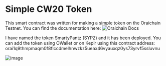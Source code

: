 # Simple CW20 Token

This smart contract was written for making a simple token on the Oraichain Testnet.
You can find the documentation here: ![Oraichain Docs](https://docs.oraichaindao.org/)

I have named the token SmartyPantz (SYPZ) and it has been deployed.
You can add the token using OWallet or on Keplr using this contract address: orai1q9thmpmaqm0f8flccdmelhnwzkz5ueax46vyauxqz0ys73yrvf5ssluvnu

![image](https://github.com/EliteGamerSiddhu/SmartyPantz/assets/65298483/6b88fbfd-7b78-4981-9ec9-fcb56fc0c50b)
